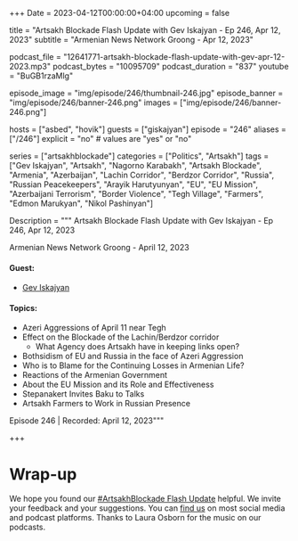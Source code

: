 +++
Date = 2023-04-12T00:00:00+04:00
upcoming = false

title = "Artsakh Blockade Flash Update with Gev Iskajyan - Ep 246, Apr 12, 2023"
subtitle = "Armenian News Network Groong - Apr 12, 2023"

podcast_file = "12641771-artsakh-blockade-flash-update-with-gev-apr-12-2023.mp3"
podcast_bytes = "10095709"
podcast_duration = "837"
youtube = "BuGB1rzaMlg"

episode_image = "img/episode/246/thumbnail-246.jpg"
episode_banner = "img/episode/246/banner-246.png"
images = ["img/episode/246/banner-246.png"]

hosts = ["asbed", "hovik"]
guests = ["giskajyan"]
episode = "246"
aliases = ["/246"]
explicit = "no" # values are "yes" or "no"


series = ["artsakhblockade"]
categories = ["Politics", "Artsakh"]
tags = ["Gev Iskajyan", "Artsakh", "Nagorno Karabakh", "Artsakh Blockade", "Armenia", "Azerbaijan", "Lachin Corridor", "Berdzor Corridor", "Russia", "Russian Peacekeepers", "Arayik Harutyunyan", "EU", "EU Mission", "Azerbaijani Terrorism", "Border Violence", "Tegh Village", "Farmers", "Edmon Marukyan", "Nikol Pashinyan"]

Description = """
Artsakh Blockade Flash Update with Gev Iskajyan - Ep 246, Apr 12, 2023

Armenian News Network Groong - April 12, 2023

#### Guest: 
* [Gev Iskajyan](/guest/giskajyan)

#### Topics:
* Azeri Aggressions of April 11 near Tegh
* Effect on the Blockade of the Lachin/Berdzor corridor
    * What Agency does Artsakh have in keeping links open?
* Bothsidism of EU and Russia in the face of Azeri Aggression
* Who is to Blame for the Continuing Losses in Armenian Life?
* Reactions of the Armenian Government
* About the EU Mission and its Role and Effectiveness
* Stepanakert Invites Baku to Talks
* Artsakh Farmers to Work in Russian Presence

Episode 246 | Recorded: April 12, 2023"""

+++

# Wrap-up

We hope you found our [#ArtsakhBlockade Flash Update](https://podcasts.groong.org/) helpful. We invite your feedback and your suggestions. You can [find us](https://linktr.ee/groong) on most social media and podcast platforms. Thanks to Laura Osborn for the music on our podcasts.
